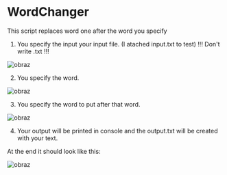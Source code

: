 # WordChanger
This script replaces word one after the word you specify

1. You specify the input your input file. (I atached input.txt to test) !!! Don't write .txt !!!

![obraz](https://user-images.githubusercontent.com/60445182/116047901-dd0d8500-a674-11eb-9eab-829a82fb131f.png)

2. You specify the word.
 
![obraz](https://user-images.githubusercontent.com/60445182/116051981-7ccd1200-a679-11eb-9afd-6a8de3df49f9.png)

3. You specify the word to put after that word.

![obraz](https://user-images.githubusercontent.com/60445182/116052171-a84ffc80-a679-11eb-84c7-5f0407e5b015.png)

4. Your output will be printed in console and the output.txt will be created with your text.


At the end it should look like this:

![obraz](https://user-images.githubusercontent.com/60445182/116052317-c9185200-a679-11eb-8e0d-ec5586e2ae96.png)

